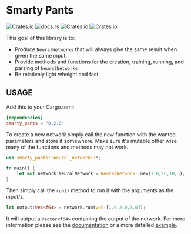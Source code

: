 # Smarty Pants

![Crates.io](https://img.shields.io/crates/v/smarty_pants) ![docs.rs](https://img.shields.io/docsrs/smarty_pants) ![Crates.io](https://img.shields.io/crates/l/smarty_pants) ![Crates.io](https://img.shields.io/crates/d/smarty_pants)

This goal of this library is to:

- Produce `NeuralNetworks` that will always give the same result when given the same input.
- Provide methods and functions for the creation, training, running, and parsing of `NeuralNetworks`
- Be relatively light wheight and fast.

## USAGE

Add this to your Cargo.toml:

``` Toml
[dependencies]
smarty_pants = "0.2.0"
```

To create a new network simply call the new function with the wanted parameters and store it somewhere. Make sure it's mutable other wise many of the functions and methods may not work.

``` Rust
use smarty_pants::neural_network::*;

fn main() {
    let mut network:NeuralNetwork = NeuralNetwork::new(1.0,10,10,3);
}
```

Then simply call the `run()` method to run it with the arguments as the input/s.

``` Rust
let output:Vec<f64> = network.run(vec![1.0,2.0,3.0]);
```

It will output a `Vector<f64>` containing the output of the network. For more information please see the [documentation](https://docs.rs/smarty_pants/latest/smarty_pants/) or a more detailed [example](https://github.com/Merlin1846/smarty_pants/tree/master/examples).
